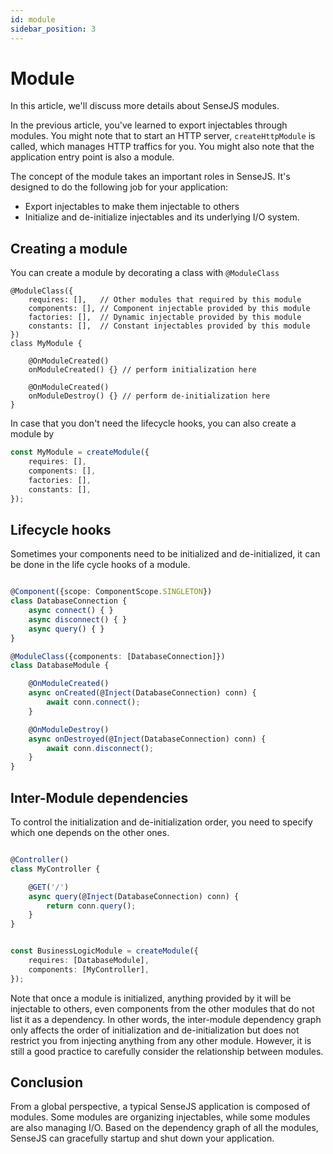 ```yaml
---
id: module
sidebar_position: 3
---
```


# Module

In this article, we'll discuss more details about SenseJS modules.

In the previous article, you've learned to export injectables through modules. You might note that to start an HTTP
server, `createHttpModule` is called, which manages HTTP traffics for you. You might also note that the application
entry point is also a module.

The concept of the module takes an important roles in SenseJS. It's designed to do the following job for your
application:

- Export injectables to make them injectable to others
- Initialize and de-initialize injectables and its underlying I/O system.

## Creating a module

You can create a module by decorating a class with `@ModuleClass`

```
@ModuleClass({
    requires: [],   // Other modules that required by this module
    components: [], // Component injectable provided by this module
    factories: [],  // Dynamic injectable provided by this module
    constants: [],  // Constant injectables provided by this module
})
class MyModule {

    @OnModuleCreated()
    onModuleCreated() {} // perform initialization here

    @OnModuleCreated()
    onModuleDestroy() {} // perform de-initialization here
}
```

In case that you don't need the lifecycle hooks, you can also create a module by

```typescript
const MyModule = createModule({
    requires: [],
    components: [],
    factories: [],
    constants: [],
});
```

## Lifecycle hooks

Sometimes your components need to be initialized and de-initialized, it can be done in the
life cycle hooks of a module.

```typescript

@Component({scope: ComponentScope.SINGLETON})
class DatabaseConnection {
    async connect() { }
    async disconnect() { }
    async query() { }
}

@ModuleClass({components: [DatabaseConnection]})
class DatabaseModule {

    @OnModuleCreated()
    async onCreated(@Inject(DatabaseConnection) conn) {
        await conn.connect();
    }

    @OnModuleDestroy()
    async onDestroyed(@Inject(DatabaseConnection) conn) {
        await conn.disconnect();
    }
}
```

## Inter-Module dependencies

To control the initialization and de-initialization order, you need to specify which one depends on the other ones.

```typescript

@Controller()
class MyController {

    @GET('/')
    async query(@Inject(DatabaseConnection) conn) {
        return conn.query();
    }
}


const BusinessLogicModule = createModule({
    requires: [DatabaseModule],
    components: [MyController],
});
```

Note that once a module is initialized, anything provided by it will be injectable to others, even components from the
other modules that do not list it as a dependency. In other words, the inter-module dependency graph only affects the
order of initialization and de-initialization but does not restrict you from injecting anything from any other module.
However, it is still a good practice to carefully consider the relationship between modules.

## Conclusion

From a global perspective, a typical SenseJS application is composed of modules. Some modules are organizing
injectables, while some modules are also managing I/O. Based on the dependency graph of all the modules, SenseJS can
gracefully startup and shut down your application.




